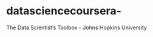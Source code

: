 datasciencecoursera-
====================

The Data Scientist’s Toolbox - Johns Hopkins University 
